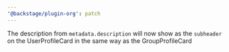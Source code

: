 ```yaml
---
'@backstage/plugin-org': patch
---
```


The description from `metadata.description` will now show as the `subheader` on the UserProfileCard in the same way as the GroupProfileCard

